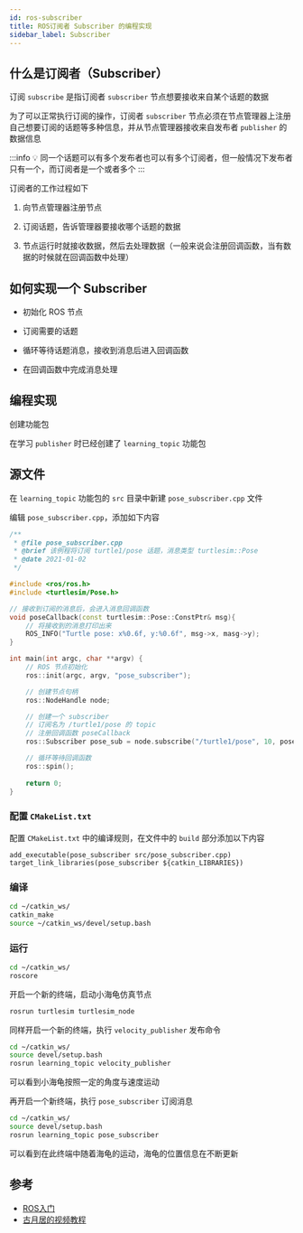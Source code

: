 ```yaml
---
id: ros-subscriber
title: ROS订阅者 Subscriber 的编程实现
sidebar_label: Subscriber
---
```


## 什么是订阅者（Subscriber）
订阅 `subscribe` 是指订阅者 `subscriber` 节点想要接收来自某个话题的数据

为了可以正常执行订阅的操作，订阅者 `subscriber` 节点必须在节点管理器上注册自己想要订阅的话题等多种信息，并从节点管理器接收来自发布者 `publisher` 的数据信息

:::info 💡
同一个话题可以有多个发布者也可以有多个订阅者，但一般情况下发布者只有一个，而订阅者是一个或者多个
:::

订阅者的工作过程如下

1. 向节点管理器注册节点

2. 订阅话题，告诉管理器要接收哪个话题的数据

3. 节点运行时就接收数据，然后去处理数据（一般来说会注册回调函数，当有数据的时候就在回调函数中处理）

## 如何实现一个 Subscriber
- 初始化 ROS 节点

- 订阅需要的话题

- 循环等待话题消息，接收到消息后进入回调函数

- 在回调函数中完成消息处理

## 编程实现
创建功能包

在学习 `publisher` 时已经创建了 `learning_topic` 功能包

## 源文件

在 `learning_topic` 功能包的 `src` 目录中新建 `pose_subscriber.cpp` 文件

编辑 `pose_subscriber.cpp`，添加如下内容

``` cpp
/**
 * @file pose_subscriber.cpp
 * @brief 该例程将订阅 turtle1/pose 话题，消息类型 turtlesim::Pose
 * @date 2021-01-02 
 */

#include <ros/ros.h>
#include <turtlesim/Pose.h>

// 接收到订阅的消息后，会进入消息回调函数
void poseCallback(const turtlesim::Pose::ConstPtr& msg){
    // 将接收到的消息打印出来
    ROS_INFO("Turtle pose: x%0.6f, y:%0.6f", msg->x, masg->y);
}

int main(int argc, char **argv) {
    // ROS 节点初始化
    ros::init(argc, argv, "pose_subscriber");

    // 创建节点句柄
    ros::NodeHandle node;

    // 创建一个 subscriber
    // 订阅名为 /turtle1/pose 的 topic
    // 注册回调函数 poseCallback
    ros::Subscriber pose_sub = node.subscribe("/turtle1/pose", 10, poseCallback);

    // 循环等待回调函数
    ros::spin();
    
    return 0;
}
```

### 配置 `CMakeList.txt`

配置 `CMakeList.txt` 中的编译规则，在文件中的 `build` 部分添加以下内容

``` CMakeList
add_executable(pose_subscriber src/pose_subscriber.cpp)
target_link_libraries(pose_subscriber ${catkin_LIBRARIES})
```

### 编译

``` bash
cd ~/catkin_ws/
catkin_make
source ~/catkin_ws/devel/setup.bash
```

### 运行

``` bash
cd ~/catkin_ws/
roscore
```

开启一个新的终端，启动小海龟仿真节点

``` bash
rosrun turtlesim turtlesim_node
```

同样开启一个新的终端，执行 `velocity_publisher` 发布命令

``` bash
cd ~/catkin_ws/
source devel/setup.bash
rosrun learning_topic velocity_publisher
```

可以看到小海龟按照一定的角度与速度运动

再开启一个新终端，执行 `pose_subscriber` 订阅消息

``` bash
cd ~/catkin_ws/
source devel/setup.bash
rosrun learning_topic pose_subscriber
```

可以看到在此终端中随着海龟的运动，海龟的位置信息在不断更新

## 参考
- [ROS入门](https://blog.csdn.net/jiejiemcu/article/details/105349782)
- [古月居的视频教程](https://www.bilibili.com/video/BV1zt411G7Vn?p=5)